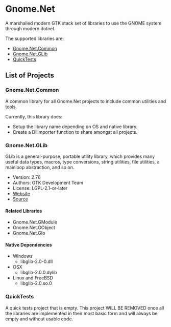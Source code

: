 # Gnome.Net

A marshalled modern GTK stack set of libraries to use the GNOME system through modern dotnet.

The supported libraries are:

- [Gnome.Net.Common](#gnomenetcommon)
- [Gnome.Net.GLib](#gnomenetglib)
- [QuickTests](#quicktests)

## List of Projects

### Gnome.Net.Common

A common library for all Gnome.Net projects to include common utilities and tools.

Currently, this library does:

- Setup the library name depending on OS and native library.
- Create a DllImporter function to share amongst all projects.

### Gnome.Net.GLib

GLib is a general-purpose, portable utility library, which provides many useful data types, macros, type conversions,
string utilities, file utilities, a mainloop abstraction, and so on.

- Version: 2.76
- Authors: GTK Development Team
- License: LGPL-2.1-or-later
- [Website](https://www.gtk.org)
- [Source](https://gitlab.gnome.org/GNOME/glib/)

#### Related Libraries

- Gnome.Net.GModule
- Gnome.Net.GObject
- Gnome.Net.GIo

#### Native Dependencies

- Windows
    - libglib-2.0-0.dll
- OSX
    - libglib-2.0.0.dylib
- Linux and FreeBSD
    - libglib-2.0.so.0

### QuickTests

A quick tests project that is empty. This project WILL BE REMOVED once all the libraries are implemented in their most
basic form and will always be empty and without usable code.
